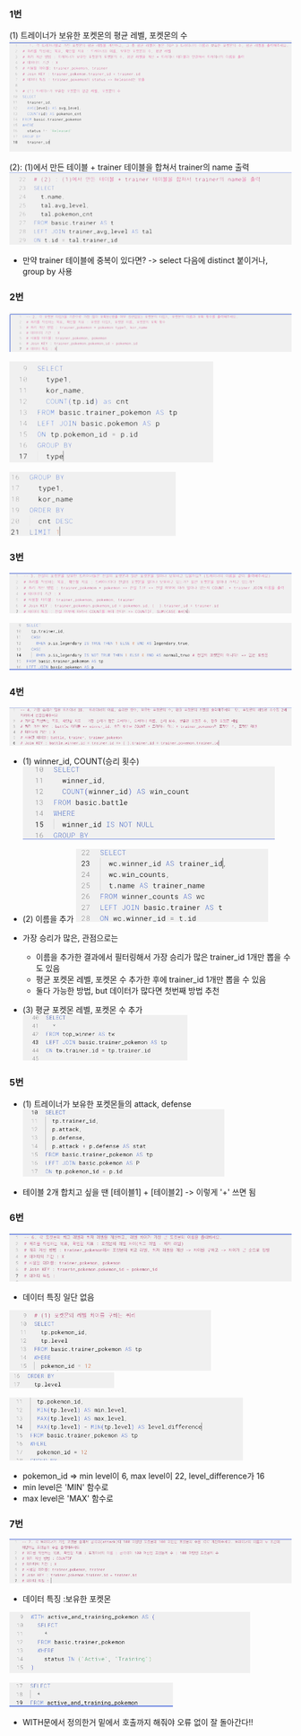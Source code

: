 ### 1번

(1) 트레이너가 보유한 포켓몬의 평균 레벨, 포켓몬의 수
![SQL2](./image/week8/SQL2.png) <br/>

(2): (1)에서 만든 테이블 + trainer 테이블을 합쳐서 trainer의 name 출력
![SQL3](./image/week8/SQL3.png) <br/>

- 만약 trainer 테이블에 중복이 있다면? -> select 다음에 distinct 붙이거나, group by 사용

### 2번

![SQL5](./image/week8/SQL5.png) <br/>

![SQL6](./image/week8/SQL6.png) <br/>

![SQL7](./image/week8/SQL7.png) <br/>



### 3번
![SQL8](./image/week8/SQL8.png) <br/>

![SQL9](./image/week8/SQL9.png) <br/>


### 4번
![SQL10](./image/week8/SQL10.png) <br/>

- (1) winner_id, COUNT(승리 횟수)
![SQL11](./image/week8/SQL11.png) <br/>

- (2) 이름을 추가
![SQL12](./image/week8/SQL12.png) <br/>

- 가장 승리가 많은, 관점으로는
    - 이름을 추가한 결과에서 필터링해서 가장 승리가 많은 trainer_id 1개만 뽑을 수도 있음
    - 평균 포켓몬 레벨, 포켓몬 수 추가한 후에 trainer_id 1개만 뽑을 수 있음
    - 둘다 가능한 방법, but 데이터가 많다면 첫번째 방법 추천

- (3) 평균 포켓몬 레벨, 포켓몬 수 추가
![SQL13](./image/week8/SQL13.png) <br/>

### 5번
- (1) 트레이너가 보유한 포켓몬들의 attack, defense
![SQL13](./image/week8/SQL14.png) <br/>

- 테이블 2개 합치고 싶을 땐 [테이블1] + [테이블2] -> 이렇게 '+' 쓰면 됨

### 6번
![SQL15](./image/week8/SQL15.png) <br/>
* 데이터 특징 일단 없음

![SQL16](./image/week8/SQL16.png) <br/>
![SQL17](./image/week8/SQL17.png) <br/>

![SQL18](./image/week8/SQL18.png) <br/>
- pokemon_id => min level이 6, max level이 22, level_difference가 16
- min level은 'MIN' 함수로
- max level은 'MAX' 함수로


### 7번
![SQL19](./image/week8/SQL19.png) <br/>
* 데이터 특징 :보유한 포켓몬

![SQL20](./image/week8/SQL20.png) <br/>

![SQL21](./image/week8/SQL21.png) <br/>

- WITH문에서 정의한거 밑에서 호출까지 해줘야 오류 없이 잘 돌아간다!!